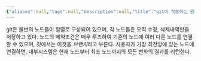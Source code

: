 ```yaml
---
{"aliases":null,"tags":null,"description":null,"title":"git이 작동하는 원리를 간략하게 소개하세요","created":"2024-03-22T09:13:58","updated":"2024-03-22T09:14:24","dg-publish":true,"permalink":"/docs/git이 작동하는 원리를 간략하게 소개하세요/","dgPassFrontmatter":true}
---
```


git은 불변의 노드들이 일렬로 구성되어 있으며, 각 노드들은 오직 수정, 삭제내역만을 저장하고 있다. 노드의 제약조건은 매우 루즈하여 기존의 노드에 여러 다른 노드를 연결할 수 있으며, 깃에서는 이것을 *브랜치*라고 부른다. 사용자가 가장 최전방에 있는 노드에 연결하면, 내부시스템은 현재 노드부터 최초 노드까지의 모든 변화의 결과를 리턴한다.
